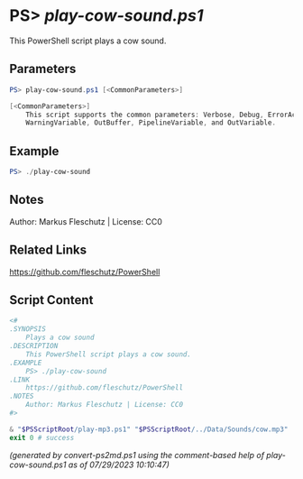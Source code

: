 PS> *play-cow-sound.ps1*
====================

This PowerShell script plays a cow sound.

Parameters
----------
```powershell
PS> play-cow-sound.ps1 [<CommonParameters>]

[<CommonParameters>]
    This script supports the common parameters: Verbose, Debug, ErrorAction, ErrorVariable, WarningAction, 
    WarningVariable, OutBuffer, PipelineVariable, and OutVariable.
```

Example
-------
```powershell
PS> ./play-cow-sound

```

Notes
-----
Author: Markus Fleschutz | License: CC0

Related Links
-------------
https://github.com/fleschutz/PowerShell

Script Content
--------------
```powershell
<#
.SYNOPSIS
	Plays a cow sound
.DESCRIPTION
	This PowerShell script plays a cow sound.
.EXAMPLE
	PS> ./play-cow-sound
.LINK
	https://github.com/fleschutz/PowerShell
.NOTES
	Author: Markus Fleschutz | License: CC0
#>

& "$PSScriptRoot/play-mp3.ps1" "$PSScriptRoot/../Data/Sounds/cow.mp3"
exit 0 # success
```

*(generated by convert-ps2md.ps1 using the comment-based help of play-cow-sound.ps1 as of 07/29/2023 10:10:47)*
